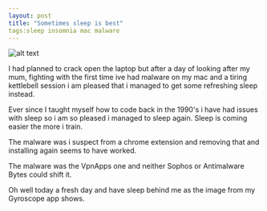 ```yaml
---
layout: post
title: "Sometimes sleep is best"
tags:sleep insomnia mac malware 
---
```


![alt text](http://static.solrevdev.com.s3.amazonaws.com/blog/gyroscope/2016-07-08-sleep_1.jpg "Sleep graph from Gyroscope All")


I had planned to crack open the laptop but after a day of looking after my mum, fighting with the first time ive had malware on my mac and a tiring kettlebell session i am pleased that i managed to get some refreshing sleep instead. 

Ever since I taught myself how to code back in the 1990's i have had issues with sleep so i am so pleased i managed to sleep again. Sleep is coming easier the more i train. 

The malware was i suspect from a chrome extension and removing that and installing again seems to have worked. 

The malware was the VpnApps one and neither Sophos or Antimalware Bytes could shift it. 

Oh well today a fresh day and have sleep behind me as the image from my Gyroscope app shows.



